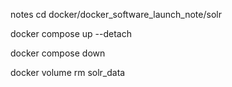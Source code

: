notes
cd docker/docker_software_launch_note/solr

docker compose up --detach

docker compose down

docker volume rm solr_data
